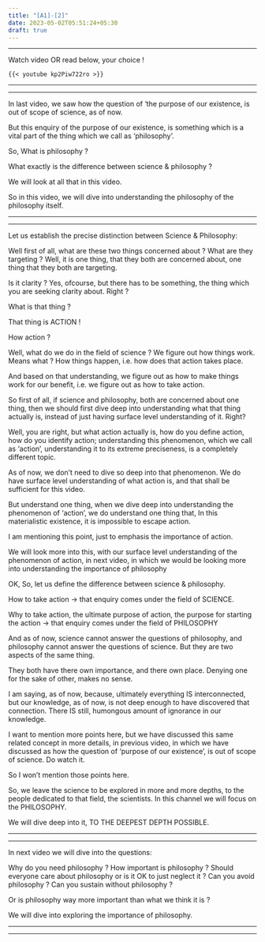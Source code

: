 ```yaml
---
title: "[A1]-[2]"
date: 2023-05-02T05:51:24+05:30
draft: true
---
```


---

Watch video OR read below, your choice !

```
{{< youtube kp2Piw722ro >}}
```

---

---

In last video, we saw how the question of ‘the purpose of our existence, is out of scope of science, as of now.

But this enquiry of the purpose of our existence, is something which is a vital part of the thing which we call as ‘philosophy’.

So, What is philosophy ?

What exactly is the difference between science & philosophy ?

We will look at all that in this video.

So in this video, we will dive into understanding the philosophy of the philosophy itself.

---

---



Let us establish the precise distinction between Science & Philosophy:

Well first of all, what are these two things concerned about ? What are they targeting ? Well, it is one thing, that they both are concerned about, one thing that they both are targeting.

Is it clarity ? Yes, ofcourse, but there has to be something, the thing which you are seeking clarity about. Right ?

What is that thing ?

That thing is ACTION !

How action ?

Well, what do we do in the field of science ? We figure out how things work. Means what ? How things happen, i.e. how does that action takes place.

And based on that understanding, we figure out as how to make things work for our benefit, i.e. we figure out as how to take action.

So first of all, if science and philosophy, both are concerned about one thing, then we should first dive deep into understanding what that thing actually is, instead of just having surface level understanding of it. Right?

Well, you are right, but what action actually is, how do you define action, how do you identify action; understanding this phenomenon, which we call as ‘action’, understanding it to its extreme preciseness, is a completely different topic.

As of now, we don’t need to dive so deep into that phenomenon. We do have surface level understanding of what action is, and that shall be sufficient for this video.

But understand one thing, when we dive deep into understanding the phenomenon of ‘action’, we do understand one thing that, In this materialistic existence, it is impossible to escape action.

I am mentioning this point, just to emphasis the importance of action.

We will look more into this, with our surface level understanding of the phenomenon of action, in next video, in which we would be looking more into understanding the importance of philosophy

OK, So, let us define the difference between science & philosophy.

How to take action → that enquiry comes under the field of SCIENCE.

Why to take action, the ultimate purpose of action, the purpose for starting the action → that enquiry comes under the field of PHILOSOPHY

And as of now, science cannot answer the questions of philosophy, and philosophy cannot answer the questions of science. But they are two aspects of the same thing.

They both have there own importance, and there own place. Denying one for the sake of other, makes no sense.

I am saying, as of now, because, ultimately everything IS interconnected, but our knowledge, as of now, is not deep enough to have discovered that connection. There IS still, humongous amount of ignorance in our knowledge.

I want to mention more points here, but we have discussed this same related concept in more details, in previous video, in which we have discussed as how the question of ‘purpose of our existence’, is out of scope of science. Do watch it.

So I won’t mention those points here.

So, we leave the science to be explored in more and more depths, to the people dedicated to that field, the scientists. In this channel we will focus on the PHILOSOPHY.

We will dive deep into it, TO THE DEEPEST DEPTH POSSIBLE.

---

---

In next video we will dive into the questions:

Why do you need philosophy ? How important is philosophy ? Should everyone care about philosophy or is it OK to just neglect it ? Can you avoid philosophy ? Can you sustain without philosophy ?

Or is philosophy way more important than what we think it is ?

We will dive into exploring the importance of philosophy.

---

---


